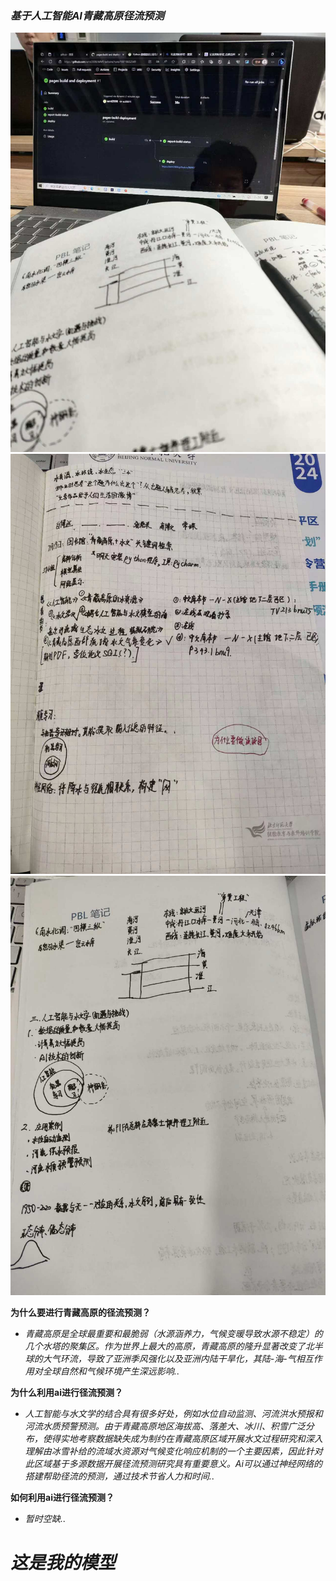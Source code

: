 
  
### ___基于人工智能AI青藏高原径流预测___

![笔记1](images/note1.jpg)
![笔记2](images/note2.jpg)
![笔记3](images/note3.jpg)




**为什么要进行青藏高原的径流预测？**

- *青藏高原是全球最重要和最脆弱（水源涵养力，气候变暖导致水源不稳定）的几个水塔的聚集区。作为世界上最大的高原，青藏高原的隆升显著改变了北半球的大气环流，导致了亚洲季风强化以及亚洲内陆干旱化，其陆-海-气相互作用对全球自然和气候环境产生深远影响.*.

**为什么利用ai进行径流预测？**

- *人工智能与水文学的结合具有很多好处，例如水位自动监测、河流洪水预报和河流水质预警预测。由于青藏高原地区海拔高、落差大、冰川、积雪广泛分布，使得实地考察数据缺失成为制约在青藏高原区域开展水文过程研究和深入理解由冰雪补给的流域水资源对气候变化响应机制的一个主要因素，因此针对此区域基于多源数据开展径流预测研究具有重要意义。Ai可以通过神经网络的搭建帮助径流的预测，通过技术节省人力和时间.*.
 
**如何利用ai进行径流预测？**

- *暂时空缺.*.



# *这是我的模型*
